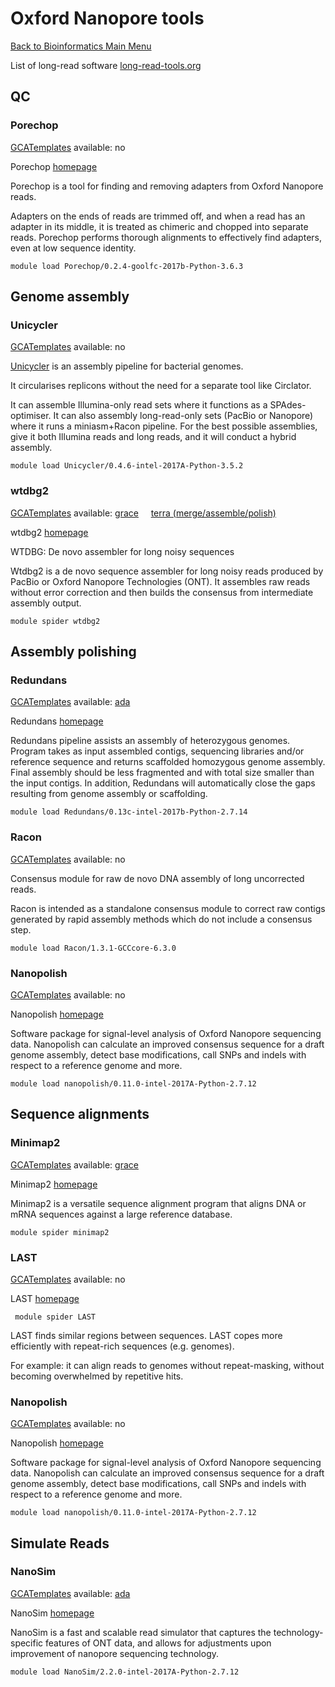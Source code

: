 # Oxford Nanopore tools

[Back to Bioinformatics Main
Menu](/kb3/Software/Bioinformatics/Bioinformatics/)

List of long-read software
[long-read-tools.org](http://long-read-tools.org)

## QC

### Porechop

[GCATemplates](/kb3/Software/useful-tools/SW@GCATemplates/ "wikilink") available: no

Porechop [homepage](https://github.com/rrwick/Porechop)

Porechop is a tool for finding and removing adapters from Oxford
Nanopore reads.

Adapters on the ends of reads are trimmed off, and when a read has an
adapter in its middle, it is treated as chimeric and chopped into
separate reads. Porechop performs thorough alignments to effectively
find adapters, even at low sequence identity.

`module load Porechop/0.2.4-goolfc-2017b-Python-3.6.3`

## Genome assembly

### Unicycler

[GCATemplates](/kb3/Software/useful-tools/SW@GCATemplates/ "wikilink") available: no

[Unicycler](https://github.com/rrwick/Unicycler) is an assembly pipeline
for bacterial genomes.

It circularises replicons without the need for a separate tool like
Circlator.

It can assemble Illumina-only read sets where it functions as a
SPAdes-optimiser. It can also assembly long-read-only sets (PacBio or
Nanopore) where it runs a miniasm+Racon pipeline. For the best possible
assemblies, give it both Illumina reads and long reads, and it will
conduct a hybrid assembly.

    module load Unicycler/0.4.6-intel-2017A-Python-3.5.2

### wtdbg2

[GCATemplates](/kb3/Software/useful-tools/SW@GCATemplates/ "wikilink") available:
[grace](https://github.tamu.edu/cmdickens/GCATemplates/blob/master/templates/grace/run_wtdbg2_2.5_fasta_assemble_grace.sh)
    [terra
(merge/assemble/polish)](https://github.tamu.edu/cmdickens/GCATemplates/blob/master/templates/terra/run_wtdbg2_2.3_merge_subreads_assemble_polish_terra.sh)

wtdbg2 [homepage](https://github.com/ruanjue/wtdbg2)

WTDBG: De novo assembler for long noisy sequences

Wtdbg2 is a de novo sequence assembler for long noisy reads produced by
PacBio or Oxford Nanopore Technologies (ONT). It assembles raw reads
without error correction and then builds the consensus from intermediate
assembly output.

`module spider wtdbg2`

## Assembly polishing

### Redundans

[GCATemplates](/kb3/Software/useful-tools/SW@GCATemplates/ "wikilink") available:
[ada](https://github.tamu.edu/cmdickens/GCATemplates/blob/master/templates/ada/run_redundans_0.13c_refbased_scaf_gapclose_pe_ada.sh)

Redundans [homepage](https://github.com/Gabaldonlab/redundans)

Redundans pipeline assists an assembly of heterozygous genomes. Program
takes as input assembled contigs, sequencing libraries and/or reference
sequence and returns scaffolded homozygous genome assembly. Final
assembly should be less fragmented and with total size smaller than the
input contigs. In addition, Redundans will automatically close the gaps
resulting from genome assembly or scaffolding.

`module load Redundans/0.13c-intel-2017b-Python-2.7.14`

### Racon

[GCATemplates](/kb3/Software/useful-tools/SW@GCATemplates/ "wikilink") available: no

Consensus module for raw de novo DNA assembly of long uncorrected reads.

Racon is intended as a standalone consensus module to correct raw
contigs generated by rapid assembly methods which do not include a
consensus step.

`module load Racon/1.3.1-GCCcore-6.3.0`

### Nanopolish

[GCATemplates](/kb3/Software/useful-tools/SW@GCATemplates/ "wikilink") available: no

Nanopolish [homepage](https://github.com/jts/nanopolish)

Software package for signal-level analysis of Oxford Nanopore sequencing
data. Nanopolish can calculate an improved consensus sequence for a
draft genome assembly, detect base modifications, call SNPs and indels
with respect to a reference genome and more.

`module load nanopolish/0.11.0-intel-2017A-Python-2.7.12`

## Sequence alignments

### Minimap2

[GCATemplates](/kb3/Software/useful-tools/SW@GCATemplates/ "wikilink") available:
[grace](https://github.tamu.edu/cmdickens/GCATemplates/blob/master/templates/grace/run_minimap2_2.23_pacbio_sort_grace.sh)

Minimap2 [homepage](https://github.com/lh3/minimap2)

Minimap2 is a versatile sequence alignment program that aligns DNA or
mRNA sequences against a large reference database.

`module spider minimap2`

### LAST

[GCATemplates](/kb3/Software/useful-tools/SW@GCATemplates/ "wikilink") available: no

LAST [homepage](http://last.cbrc.jp/)

` module spider LAST`

LAST finds similar regions between sequences. LAST copes more
efficiently with repeat-rich sequences (e.g. genomes).

For example: it can align reads to genomes without repeat-masking,
without becoming overwhelmed by repetitive hits.

### Nanopolish

[GCATemplates](/kb3/Software/useful-tools/SW@GCATemplates/ "wikilink") available: no

Nanopolish [homepage](https://github.com/jts/nanopolish)

Software package for signal-level analysis of Oxford Nanopore sequencing
data. Nanopolish can calculate an improved consensus sequence for a
draft genome assembly, detect base modifications, call SNPs and indels
with respect to a reference genome and more.

`module load nanopolish/0.11.0-intel-2017A-Python-2.7.12`

## Simulate Reads

### NanoSim

[GCATemplates](/kb3/Software/useful-tools/SW@GCATemplates/ "wikilink") available:
[ada](https://github.tamu.edu/cmdickens/GCATemplates/blob/master/templates/ada/run_nanosim_2.2.0_simulator_ada.sh)

NanoSim [homepage](https://github.com/bcgsc/NanoSim)

NanoSim is a fast and scalable read simulator that captures the
technology-specific features of ONT data, and allows for adjustments
upon improvement of nanopore sequencing technology.

`module load NanoSim/2.2.0-intel-2017A-Python-2.7.12`
